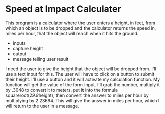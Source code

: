 # Speed at Impact Calculater

This program is a calculator where the user enters a height, in feet, from which an object is to be dropped and the calculator returns the speed in, miles per hour, that the object will reach when it hits the ground.

- inputs
- capture height
- output
- message telling user result

I need the user to give the height that the object will be dropped from. I'll use a text input for this. The user will have to click on a button to submit their height. I'll use a button and it will activate my calculation function. My function will get the value of the form input. I'll grab the number, multiply it by .3048 to convert it to meters, put it into the formula squareroot(2*9.8*height), then convert the answer to miles per hour by multiplying by 2.23694. This will give the answer in miles per hour, which I will return to the user in a message.